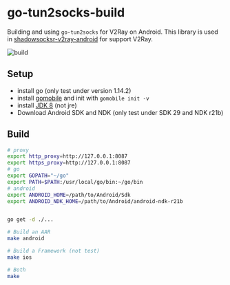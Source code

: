 # go-tun2socks-build

Building and using `go-tun2socks` for V2Ray on Android. This library is used in [shadowsocksr-v2ray-android](https://github.com/xxf098/shadowsocksr-v2ray-android) for support V2Ray.

![build](https://github.com/xxf098/go-tun2socks-build/workflows/build/badge.svg?branch=master&event=push) 

## Setup

* install go (only test under version 1.14.2)
* install [gomobile](https://godoc.org/golang.org/x/mobile/cmd/gomobile) and init with `gomobile init -v`
* install [JDK 8](https://openjdk.java.net/install/) (not jre)
* Download Android SDK and NDK (only test under SDK 29 and NDK r21b)


## Build
```bash
# proxy
export http_proxy=http://127.0.0.1:8087
export https_proxy=http://127.0.0.1:8087
# go
export GOPATH="~/go"
export PATH=$PATH:/usr/local/go/bin:~/go/bin
# android
export ANDROID_HOME=/path/to/Android/Sdk
export ANDROID_NDK_HOME=/path/to/Android/android-ndk-r21b


go get -d ./...

# Build an AAR
make android

# Build a Framework (not test)
make ios

# Both
make
```
